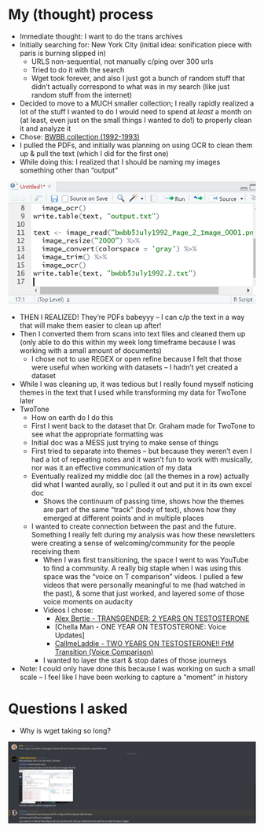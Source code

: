 # My (thought) process
* Immediate thought: I want to do the trans archives
* Initially searching for: New York City (initial idea: sonification piece with paris is burning slipped in)
  * URLS non-sequential, not manually c/ping over 300 urls
  * Tried to do it with the search 
  * Wget took forever, and also I just got a bunch of random stuff that didn’t actually correspond to what was in my search (like just random stuff from the internet)
*	Decided to move to a MUCH smaller collection; I really rapidly realized a lot of the stuff I wanted to do I would need to spend at _least_ a month on (at least, even just on the small things I wanted to do!) to properly clean it and analyze it
  *	Chose: [BWBB collection (1992-1993)](https://www.digitaltransgenderarchive.net/catalog?f%5Bcollection_name_ssim%5D%5B%5D=Boys+Will+Be+Boys+&page=1) 
  * I pulled the PDFs, and initially was planning on using OCR to clean them up & pull the text (which I did for the first one)
  *	While doing this: I realized that I should be naming my images something other than “output”
  
![renaming realization](https://github.com/sidxi/week-six/blob/master/Screenshots/Week6%20renaming%20realization.PNG)
  
  *	THEN I REALIZED! They’re PDFs babeyyy – I can c/p the text in a way that will make them easier to clean up after!
  * Then I converted them from scans into text files and cleaned them up (only able to do this within my week long timeframe because I was working with a small amount of documents)
    *	I chose not to use REGEX or open refine because I felt that those were useful when working with datasets – I hadn’t yet created a dataset 
  *	While I was cleaning up, it was tedious but I really found myself noticing themes in the text that I used while transforming my data for TwoTone later
*	TwoTone 	
    * How on earth do I do this
    *	First I went back to the dataset that Dr. Graham made for TwoTone to see what the appropriate formatting was
    * Initial doc was a MESS just trying to make sense of things
    * First tried to separate into themes – but because they weren’t even I had a lot of repeating notes and it wasn’t fun to work with musically, nor was it an effective communication of my data
    * Eventually realized my middle doc (all the themes in a row) actually did what I wanted aurally, so I pulled it out and put it in its own excel doc
       *	Shows the continuum of passing time, shows how the themes are part of the same “track” (body of text), shows how they emerged at different points and in multiple places
    *	I wanted to create connection between the past and the future. Something I really felt during my analysis was how these newsletters were creating a sense of welcoming/community for the people receiving them 
        *	When I was first transitioning, the space I went to was YouTube to find a community. A really big staple when I was using this space was the “voice on T comparison” videos. I pulled a few videos that were personally meaningful to me (had watched in the past), & some that just worked, and layered some of those voice moments on audacity
        * Videos I chose:
          * [Alex Bertie - TRANSGENDER: 2 YEARS ON TESTOSTERONE](https://www.youtube.com/watch?v=tb3b-mKxZm8)
          * [Chella Man - ONE YEAR ON TESTOSTERONE: Voice Updates]
          * [CallmeLaddie - TWO YEARS ON TESTOSTERONE!! FtM Transition (Voice Comparison)](https://www.youtube.com/watch?v=Wu9D-K24Iaw)
        *	I wanted to layer the start & stop dates of those journeys
*	Note: I could only have done this because I was working on such a small scale – I feel like I have been working to capture a “moment” in history

# Questions I asked
* Why is wget taking so long?

![wget q](https://github.com/sidxi/week-six/blob/master/Screenshots/Week6%20wget%20LONG.PNG)
